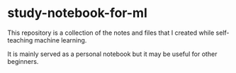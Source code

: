 # study-notebook-for-ml
This repository is a collection of the notes and files that I created while self-teaching machine learning. 

It is mainly served as a personal notebook but it may be useful for other beginners. 
